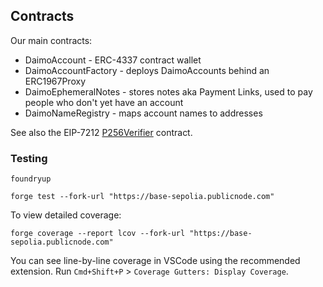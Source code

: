 ## Contracts

Our main contracts:

- DaimoAccount - ERC-4337 contract wallet
- DaimoAccountFactory - deploys DaimoAccounts behind an ERC1967Proxy
- DaimoEphemeralNotes - stores notes aka Payment Links, used to pay people who don't yet have an account
- DaimoNameRegistry - maps account names to addresses

See also the EIP-7212 [P256Verifier](https://github.com/daimo-eth/p256-verifier) contract.

### Testing

```
foundryup
```

```
forge test --fork-url "https://base-sepolia.publicnode.com"
```

To view detailed coverage:

```
forge coverage --report lcov --fork-url "https://base-sepolia.publicnode.com"
```

You can see line-by-line coverage in VSCode using the recommended extension. Run
`Cmd+Shift+P` > `Coverage Gutters: Display Coverage`.

